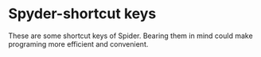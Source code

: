 # Spyder-shortcut keys

These are some shortcut keys of Spider. Bearing them in mind could make programing more efficient and convenient.
